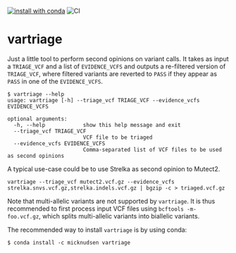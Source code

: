 [![install with conda](https://anaconda.org/micknudsen/vartriage/badges/version.svg)](https://anaconda.org/micknudsen/vartriage) ![CI](https://github.com/micknudsen/vartriage/workflows/CI/badge.svg)

# vartriage

Just a little tool to perform second opinions on variant calls. It takes as input a `TRIAGE_VCF` and a list of `EVIDENCE_VCFS` and outputs a re-filtered version of `TRIAGE_VCF`, where filtered variants are reverted to `PASS` if they appear as `PASS` in one of the `EVIDENCE_VCFS`.

```
$ vartriage --help
usage: vartriage [-h] --triage_vcf TRIAGE_VCF --evidence_vcfs EVIDENCE_VCFS

optional arguments:
  -h, --help            show this help message and exit
  --triage_vcf TRIAGE_VCF
                        VCF file to be triaged
  --evidence_vcfs EVIDENCE_VCFS
                        Comma-separated list of VCF files to be used as second opinions
```

A typical use-case could be to use Strelka as second opinion to Mutect2.

```
vartriage --triage_vcf mutect2.vcf.gz --evidence_vcfs strelka.snvs.vcf.gz,strelka.indels.vcf.gz | bgzip -c > triaged.vcf.gz
```

Note that multi-allelic variants are not supported by `vartriage`. It is thus recommended to first process input VCF files using `bcftools -m- foo.vcf.gz`, which splits multi-allelic variants into biallelic variants.

The recommended way to install `vartriage` is by using conda:
```
$ conda install -c micknudsen vartriage
```
